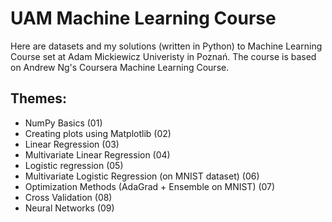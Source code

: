 # UAM Machine Learning Course

Here are datasets and my solutions (written in Python) to Machine Learning Course set at Adam Mickiewicz Univeristy in Poznań. The course is based on Andrew Ng's Coursera Machine Learning Course.

## Themes:
- NumPy Basics (01)
- Creating plots using Matplotlib (02)
- Linear Regression (03)
- Multivariate Linear Regression (04)
- Logistic regression (05)
- Multivariate Logistic Regression (on MNIST dataset) (06)
- Optimization Methods (AdaGrad + Ensemble on MNIST) (07)
- Cross Validation (08)
- Neural Networks (09)

